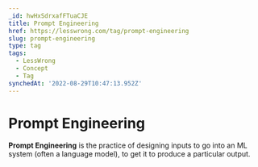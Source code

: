 ```yaml
---
_id: hwHxSdrxafFTuaCJE
title: Prompt Engineering
href: https://lesswrong.com/tag/prompt-engineering
slug: prompt-engineering
type: tag
tags:
  - LessWrong
  - Concept
  - Tag
synchedAt: '2022-08-29T10:47:13.952Z'
---
```


# Prompt Engineering

**Prompt Engineering** is the practice of designing inputs to go into an ML system (often a language model), to get it to produce a particular output.
